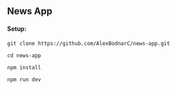 ## News App

#### Setup:

```
git clone https://github.com/AlexBodnarC/news-app.git
``` 

```
cd news-app
```

```
npm install
```

```
npm run dev
```
